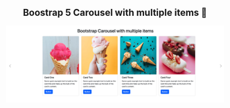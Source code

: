 <h2 align="center">
  Boostrap 5 Carousel with multiple items 🚀
</h2>
<div align="center">
  <img alt="Carousel" src="bootstrap5-multiple-items.png" />
</div>
